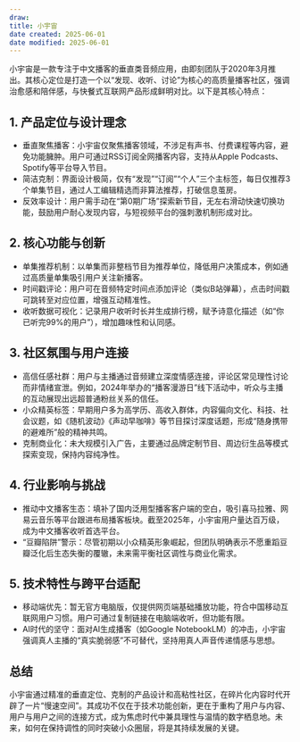 ```yaml
---
draw:
title: 小宇宙
date created: 2025-06-01
date modified: 2025-06-01
---
```


小宇宙是一款专注于中文播客的垂直类音频应用，由即刻团队于2020年3月推出。其核心定位是打造一个以“发现、收听、讨论”为核心的高质量播客社区，强调治愈感和陪伴感，与快餐式互联网产品形成鲜明对比。以下是其核心特点：

## 1. 产品定位与设计理念
- 垂直聚焦播客：小宇宙仅聚焦播客领域，不涉足有声书、付费课程等内容，避免功能臃肿。用户可通过RSS订阅全网播客内容，支持从Apple Podcasts、Spotify等平台导入节目。
- 简洁克制：界面设计极简，仅有“发现”“订阅”“个人”三个主标签，每日仅推荐3个单集节目，通过人工编辑精选而非算法推荐，打破信息茧房。
- 反效率设计：用户需手动在“第0期广场”探索新节目，无左右滑动快速切换功能，鼓励用户耐心发现内容，与短视频平台的强刺激机制形成对比。

## 2. 核心功能与创新
- 单集推荐机制：以单集而非整档节目为推荐单位，降低用户决策成本，例如通过高质量单集吸引用户关注新播客。
- 时间戳评论：用户可在音频特定时间点添加评论（类似B站弹幕），点击时间戳可跳转至对应位置，增强互动精准性。
- 收听数据可视化：记录用户收听时长并生成排行榜，赋予诗意化描述（如“你已听完99%的用户”），增加趣味性和认同感。

## 3. 社区氛围与用户连接
- 高信任感社群：用户与主播通过音频建立深度情感连接，评论区常见理性讨论而非情绪宣泄。例如，2024年举办的“播客漫游日”线下活动中，听众与主播的互动展现出远超普通粉丝关系的信任。
- 小众精英标签：早期用户多为高学历、高收入群体，内容偏向文化、科技、社会议题，如《随机波动》《声动早咖啡》等节目探讨深度话题，形成“随身携带的避难所”般的精神共鸣。
- 克制商业化：未大规模引入广告，主要通过品牌定制节目、周边衍生品等模式探索变现，保持内容纯净性。

## 4. 行业影响与挑战
- 推动中文播客生态：填补了国内泛用型播客客户端的空白，吸引喜马拉雅、网易云音乐等平台跟进布局播客板块。截至2025年，小宇宙用户量达百万级，成为中文播客收听首选平台。
- “豆瓣陷阱”警示：尽管初期以小众精英形象崛起，但团队明确表示不愿重蹈豆瓣泛化后生态失衡的覆辙，未来需平衡社区调性与商业化需求。

## 5. 技术特性与跨平台适配
- 移动端优先：暂无官方电脑版，仅提供网页端基础播放功能，符合中国移动互联网用户习惯。用户可通过复制链接在电脑端收听，但功能有限。
- AI时代的坚守：面对AI生成播客（如Google NotebookLM）的冲击，小宇宙强调真人主播的“真实脆弱感”不可替代，坚持用真人声音传递情感与思想。

## 总结

小宇宙通过精准的垂直定位、克制的产品设计和高粘性社区，在碎片化内容时代开辟了一片“慢速空间”。其成功不仅在于技术功能创新，更在于重构了用户与内容、用户与用户之间的连接方式，成为焦虑时代中兼具理性与温情的数字栖息地。未来，如何在保持调性的同时突破小众圈层，将是其持续发展的关键。

